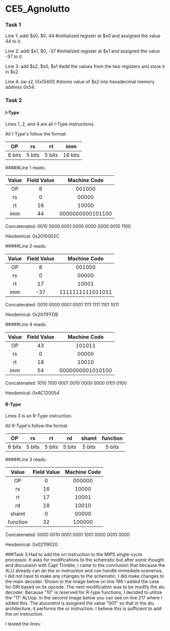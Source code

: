 CE5_Agnolutto
=============
### Task 1
Line 1: addi $s0, $0, 44 #iniitialized register at $s0 and assigned the value 44 to it.

Line 2: addi $s1, $0, -37 #initialized register at $s1 and assigned the value -37 to it.

Line 3: add $s2, $s0, $s1 #add the values from the two registers and store it in $s2.

Line 4: sw $s2, 0(x)54($0) #stores value of $s2 into hexadecimal memory address 0x54.

### Task 2

#### I-Type

Lines 1, 2, and 4 are all I-Type instructions.

All I-Type's follow the format:

|OP|rs|rt|imm|
|:--------:|:------:|:-----:|:-------------:|
|6 bits|5 bits|5 bits| 16 bits


#####Line 1 reads:

| Value   | Field Value   | Machine Code  |
|:--------:|:------------:|:-------------:|
| OP | 8 |001000 |
| rs   | 0 | 00000| 
| rt   | 16 | 10000 |
| imm  | 44  | 0000000000101100 |

Concatenated: 0010 0000 0001 0000 0000 0000 0010 1100

Hexdemical: 0x2010002C

#####Line 2 reads:

| Value   | Field Value   | Machine Code  |
|:--------:|:------------:|:-------------:|
| OP | 8 |001000 |
| rs   | 0 | 00000| 
| rt   | 17 | 10001 |
| imm  | -37  | 1111111111011011 |

Concatenated: 0010 0000 0001 0001 1111 1111 1101 1011

Hexdemical: 0x2011FFDB

#####Line 4 reads:

| Value   | Field Value   | Machine Code  |
|:--------:|:------------:|:-------------:|
| OP | 43 |101011 |
| rs   | 0 | 00000| 
| rt   | 18 | 10010 |
| imm  | 54  | 0000000001010100 |

Concatenated: 1010 1100 0001 0010 0000 0000 0101 0100

Hexdemical: 0xAC120054

#### R-Type

Lines 3 is an R-Type instruction.

All R-Type's follow the format:

|OP|rs|rt|rd|shamt|function|
|:--------:|:------:|:-----:|:----:|:----:|:----:|
|6 bits|5 bits|5 bits| 5 bits|5 bits|5 bits|6 bits|

#####Line 3 reads:

| Value   | Field Value   | Machine Code  |
|:--------:|:------------:|:-------------:|
| OP | 0 |000000 |
| rs   | 16 | 10000| 
| rt   | 17 | 10001 |
| rd  | 18| 10010 |
|shamt| 0| 00000|
|function|32 | 100000|

Concatenated: 0000 0010 0001 0001 1001 0000 0010 0000

Hexdemical: 0x02119020



###Task 3
Had to add the ori instruction to the MIPS single-cycle processor. It asks for modifications to the schematic but after some thought and discussion with Capt Trimble, I came to the conclusion that because the ALU already can do the or instruction and can handle immediate scenerios, I did not have to make any changes to the schematic. I did make changes to the main decoder. Shown in the image below on line 196 I added the case for ORI based on its opcode. The next modification was to be modify the alu decoder. Because "10" is reserved for R-type functions, I decided to utilize the "11" ALUop. In the second image below you can see on line 217 where I added this. The alucontrol is assigned the value "001" so that in the alu architecture, it performs the or instruction. I  believe this is sufficient to add the ori instruction. 

I tested the lines:













